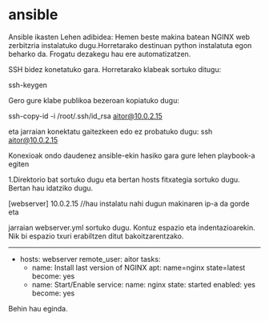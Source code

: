 # ansible
Ansible ikasten
Lehen adibidea: Hemen beste makina batean NGINX web zerbitzria instalatuko dugu.Horretarako destinuan python instalatuta egon beharko da. Frogatu dezakegu hau ere automatizatzen.

SSH bidez konetatuko gara. Horretarako klabeak sortuko ditugu:

ssh-keygen

Gero gure klabe publikoa bezeroan kopiatuko dugu:

ssh-copy-id -i /root/.ssh/id_rsa aitor@10.0.2.15

eta jarraian konektatu gaitezkeen edo ez probatuko dugu:
ssh aitor@10.0.2.15

Konexioak ondo daudenez ansible-ekin hasiko gara gure lehen playbook-a egiten

1.Direktorio bat sortuko dugu eta bertan hosts fitxategia sortuko dugu.
Bertan hau idatziko dugu.

[webserver]
10.0.2.15      //hau instalatu nahi dugun makinaren ip-a da
 gorde eta 

jarraian webserver.yml sortuko dugu. Kontuz espazio eta indentazioarekin. Nik bi espazio txuri erabiltzen ditut bakoitzarentzako.

---
- hosts: webserver
  remote_user: aitor
  tasks:
    - name: Install last version of NGINX
      apt: name=nginx state=latest
      become: yes
    - name: Start/Enable
      service:
       name: nginx
       state: started
       enabled: yes
      become: yes

Behin hau eginda.
